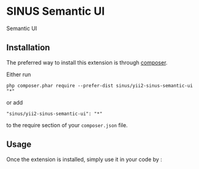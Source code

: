 SINUS Semantic UI
=================
Semantic UI

Installation
------------

The preferred way to install this extension is through [composer](http://getcomposer.org/download/).

Either run

```
php composer.phar require --prefer-dist sinus/yii2-sinus-semantic-ui "*"
```

or add

```
"sinus/yii2-sinus-semantic-ui": "*"
```

to the require section of your `composer.json` file.


Usage
-----

Once the extension is installed, simply use it in your code by  :
